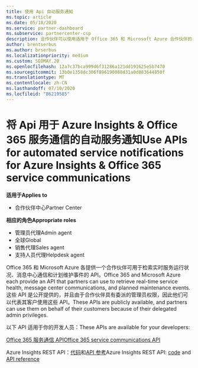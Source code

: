 ```yaml
---
title: 使用 Api 自动服务通知
ms.topic: article
ms.date: 05/18/2020
ms.service: partner-dashboard
ms.subservice: partnercenter-csp
description: 合作伙伴可以使用适用于 Office 365 和 Microsoft Azure 合作伙伴的 Api 来实时服务运行状况、消息中心通信和计划内维护事件。
author: brentserbus
ms.author: brserbus
ms.localizationpriority: medium
ms.custom: SEOMAY.20
ms.openlocfilehash: 12a7c37bca999d6f31286a121dd191625e5b7470
ms.sourcegitcommit: 13b0e1358dc306f896190088d31a0d883644850f
ms.translationtype: MT
ms.contentlocale: zh-CN
ms.lasthandoff: 07/10/2020
ms.locfileid: "86219585"
---
```

# <a name="use-apis-for-automated-service-notifications-for-azure-insights--office-365-service-communications"></a><span data-ttu-id="be3f1-103">将 Api 用于 Azure Insights & Office 365 服务通信的自动服务通知</span><span class="sxs-lookup"><span data-stu-id="be3f1-103">Use APIs for automated service notifications for Azure Insights & Office 365 service communications</span></span>

<span data-ttu-id="be3f1-104">**适用于**</span><span class="sxs-lookup"><span data-stu-id="be3f1-104">**Applies to**</span></span>

-  <span data-ttu-id="be3f1-105">合作伙伴中心</span><span class="sxs-lookup"><span data-stu-id="be3f1-105">Partner Center</span></span>

<span data-ttu-id="be3f1-106">**相应的角色**</span><span class="sxs-lookup"><span data-stu-id="be3f1-106">**Appropriate roles**</span></span>

- <span data-ttu-id="be3f1-107">管理员代理</span><span class="sxs-lookup"><span data-stu-id="be3f1-107">Admin agent</span></span>
- <span data-ttu-id="be3f1-108">全球</span><span class="sxs-lookup"><span data-stu-id="be3f1-108">Global</span></span> 
- <span data-ttu-id="be3f1-109">销售代理</span><span class="sxs-lookup"><span data-stu-id="be3f1-109">Sales agent</span></span>
- <span data-ttu-id="be3f1-110">支持人员代理</span><span class="sxs-lookup"><span data-stu-id="be3f1-110">Helpdesk agent</span></span>

<span data-ttu-id="be3f1-111">Office 365 和 Microsoft Azure 各提供一个合作伙伴可用于检索实时服务运行状况、消息中心通信和计划维护事件的 API。</span><span class="sxs-lookup"><span data-stu-id="be3f1-111">Office 365 and Microsoft Azure each provide an API that partners can use to retrieve real-time service health, message center communications, and planned maintenance events.</span></span> <span data-ttu-id="be3f1-112">这些 API 是公开提供的，并且由于合作伙伴具有委派的管理员权限，因此他们可以代表其客户使用这些 API。</span><span class="sxs-lookup"><span data-stu-id="be3f1-112">These APIs are publicly available, and partners can use them on behalf of their customers because of their delegated admin privileges.</span></span>

<span data-ttu-id="be3f1-113">以下 API 适用于你的开发人员：</span><span class="sxs-lookup"><span data-stu-id="be3f1-113">These APIs are available for your developers:</span></span>

[<span data-ttu-id="be3f1-114">Office 365 服务通信 API</span><span class="sxs-lookup"><span data-stu-id="be3f1-114">Office 365 service communications API</span></span>](https://go.microsoft.com/fwlink/p/?LinkId=616899)

<span data-ttu-id="be3f1-115">Azure Insights REST API：[代码](https://go.microsoft.com/fwlink/p/?LinkId=617299)和[API 参考](https://go.microsoft.com/fwlink/p/?LinkId=617300)</span><span class="sxs-lookup"><span data-stu-id="be3f1-115">Azure Insights REST API: [code](https://go.microsoft.com/fwlink/p/?LinkId=617299) and [API reference](https://go.microsoft.com/fwlink/p/?LinkId=617300)</span></span>

 

 



